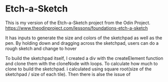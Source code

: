 # Etch-a-Sketch

This is my version of the Etch-a-Sketch project from the Odin Project. https://www.theodinproject.com/lessons/foundations-etch-a-sketch

It has inputs to generate the size and colors of the sketchpad as well as the pen. 
By holding down and dragging across the sketchpad, users can do a rough sketch and change to hover 

To build the sketchpad itself, I created a div with the createElement function and clone them with the cloneNode with loops.
To calculate how much to clone to build the sketchpad. i calculated using square root(size of the sketchpad / size of each tile).
Then there is alse the issue of
